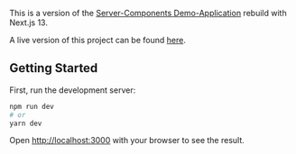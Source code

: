 This is a version of the [Server-Components Demo-Application](https://github.com/reactjs/server-components-demo) rebuild with Next.js 13.

A live version of this project can be found [here](https://next13-notes-app.vercel.app/).

## Getting Started

First, run the development server:

```bash
npm run dev
# or
yarn dev
```

Open [http://localhost:3000](http://localhost:3000) with your browser to see the result.